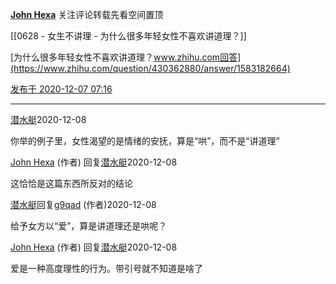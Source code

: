 [**John Hexa**](https://www.zhihu.com/people/mcbig)
关注评论转载先看空间置顶
>
[[0628 - 女生不讲理 - 为什么很多年轻女性不喜欢讲道理？]]
>
[为什么很多年轻女性不喜欢讲道理？www.zhihu.com回答](https://www.zhihu.com/question/430362880/answer/1583182664)

[发布于 2020-12-07 07:16](https://www.zhihu.com/pin/1319178269162938368)

---

[潜水艇](https://www.zhihu.com/people/3612749506)2020-12-08
>
你举的例子里，女性渴望的是情绪的安抚，算是“哄”，而不是“讲道理”

[John Hexa](https://www.zhihu.com/people/mcbig)​ (作者) 回复[潜水艇](https://www.zhihu.com/people/3612749506)2020-12-08
>
这恰恰是这篇东西所反对的结论

[潜水艇](https://www.zhihu.com/people/3612749506)回复[g9qad](https://www.zhihu.com/people/mcbig)​ (作者)2020-12-08
>
给予女方以“爱”，算是讲道理还是哄呢？

[John Hexa](https://www.zhihu.com/people/mcbig)​ (作者) 回复[潜水艇](https://www.zhihu.com/people/3612749506)2020-12-08
>
爱是一种高度理性的行为。带引号就不知道是啥了